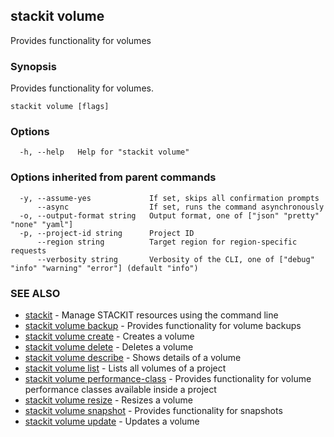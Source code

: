 ## stackit volume

Provides functionality for volumes

### Synopsis

Provides functionality for volumes.

```
stackit volume [flags]
```

### Options

```
  -h, --help   Help for "stackit volume"
```

### Options inherited from parent commands

```
  -y, --assume-yes             If set, skips all confirmation prompts
      --async                  If set, runs the command asynchronously
  -o, --output-format string   Output format, one of ["json" "pretty" "none" "yaml"]
  -p, --project-id string      Project ID
      --region string          Target region for region-specific requests
      --verbosity string       Verbosity of the CLI, one of ["debug" "info" "warning" "error"] (default "info")
```

### SEE ALSO

* [stackit](./stackit.md)	 - Manage STACKIT resources using the command line
* [stackit volume backup](./stackit_volume_backup.md)	 - Provides functionality for volume backups
* [stackit volume create](./stackit_volume_create.md)	 - Creates a volume
* [stackit volume delete](./stackit_volume_delete.md)	 - Deletes a volume
* [stackit volume describe](./stackit_volume_describe.md)	 - Shows details of a volume
* [stackit volume list](./stackit_volume_list.md)	 - Lists all volumes of a project
* [stackit volume performance-class](./stackit_volume_performance-class.md)	 - Provides functionality for volume performance classes available inside a project
* [stackit volume resize](./stackit_volume_resize.md)	 - Resizes a volume
* [stackit volume snapshot](./stackit_volume_snapshot.md)	 - Provides functionality for snapshots
* [stackit volume update](./stackit_volume_update.md)	 - Updates a volume

